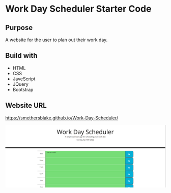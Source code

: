 # Work Day Scheduler Starter Code

## Purpose
A website for the user to plan out their work day.

## Build with
* HTML
* CSS
* JaveScript
* JQuery
* Bootstrap

## Website URL
https://smethersblake.github.io/Work-Day-Scheduler/

![](/assets/img/work-day-scheduler-img.png)
